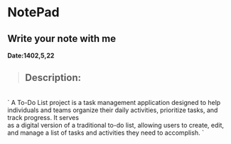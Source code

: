 # NotePad
Write your note with me
--
**Date:1402,5,22**
> ## Description:
<br>
` A To-Do List project is a task management application designed to help individuals and teams organize their daily activities, prioritize tasks, and track progress. It serves <br>
as a digital version of a traditional to-do list, allowing users to create, edit, and manage a list of tasks and activities they need to accomplish. `

